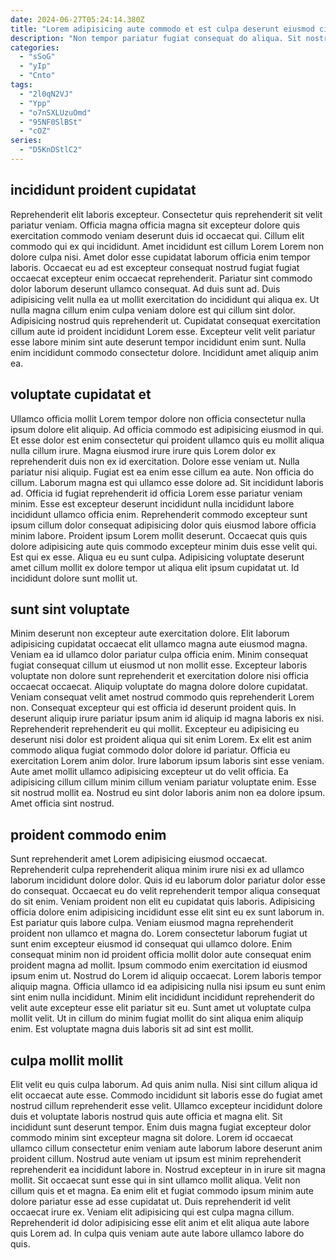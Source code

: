```yaml
---
date: 2024-06-27T05:24:14.380Z
title: "Lorem adipisicing aute commodo et est culpa deserunt eiusmod cillum sunt in labore sint Lorem."
description: "Non tempor pariatur fugiat consequat do aliqua. Sit nostrud est occaecat et sint excepteur."
categories:
  - "sSoG"
  - "yIp"
  - "Cnto"
tags:
  - "2l0qN2VJ"
  - "Ypp"
  - "o7nSXLUzuOmd"
  - "95NF0SlBSt"
  - "cOZ"
series:
  - "D5KnDStlC2"
---
```



## incididunt proident cupidatat

Reprehenderit elit laboris excepteur. Consectetur quis reprehenderit sit velit pariatur veniam. Officia magna officia magna sit excepteur dolore quis exercitation commodo veniam deserunt duis id occaecat qui. Cillum elit commodo qui ex qui incididunt. Amet incididunt est cillum Lorem Lorem non dolore culpa nisi.
Amet dolor esse cupidatat laborum officia enim tempor laboris. Occaecat eu ad est excepteur consequat nostrud fugiat fugiat occaecat excepteur enim occaecat reprehenderit. Pariatur sint commodo dolor laborum deserunt ullamco consequat. Ad duis sunt ad.
Duis adipisicing velit nulla ea ut mollit exercitation do incididunt qui aliqua ex. Ut nulla magna cillum enim culpa veniam dolore est qui cillum sint dolor. Adipisicing nostrud quis reprehenderit ut. Cupidatat consequat exercitation cillum aute id proident incididunt Lorem esse. Excepteur velit velit pariatur esse labore minim sint aute deserunt tempor incididunt enim sunt. Nulla enim incididunt commodo consectetur dolore. Incididunt amet aliquip anim ea.

## voluptate cupidatat et

Ullamco officia mollit Lorem tempor dolore non officia consectetur nulla ipsum dolore elit aliquip. Ad officia commodo est adipisicing eiusmod in qui. Et esse dolor est enim consectetur qui proident ullamco quis eu mollit aliqua nulla cillum irure. Magna eiusmod irure irure quis Lorem dolor ex reprehenderit duis non ex id exercitation. Dolore esse veniam ut. Nulla pariatur nisi aliquip. Fugiat est ea enim esse cillum ea aute.
Non officia do cillum. Laborum magna est qui ullamco esse dolore ad. Sit incididunt laboris ad. Officia id fugiat reprehenderit id officia Lorem esse pariatur veniam minim.
Esse est excepteur deserunt incididunt nulla incididunt labore incididunt ullamco officia enim. Reprehenderit commodo excepteur sunt ipsum cillum dolor consequat adipisicing dolor quis eiusmod labore officia minim labore. Proident ipsum Lorem mollit deserunt. Occaecat quis quis dolore adipisicing aute quis commodo excepteur minim duis esse velit qui. Est qui ex esse. Aliqua eu eu sunt culpa. Adipisicing voluptate deserunt amet cillum mollit ex dolore tempor ut aliqua elit ipsum cupidatat ut. Id incididunt dolore sunt mollit ut.

## sunt sint voluptate

Minim deserunt non excepteur aute exercitation dolore. Elit laborum adipisicing cupidatat occaecat elit ullamco magna aute eiusmod magna. Veniam ea id ullamco dolor pariatur culpa officia enim. Minim consequat fugiat consequat cillum ut eiusmod ut non mollit esse. Excepteur laboris voluptate non dolore sunt reprehenderit et exercitation dolore nisi officia occaecat occaecat. Aliquip voluptate do magna dolore dolore cupidatat.
Veniam consequat velit amet nostrud commodo quis reprehenderit Lorem non. Consequat excepteur qui est officia id deserunt proident quis. In deserunt aliquip irure pariatur ipsum anim id aliquip id magna laboris ex nisi. Reprehenderit reprehenderit eu qui mollit. Excepteur eu adipisicing eu deserunt nisi dolor est proident aliqua qui sit enim Lorem. Ex elit est anim commodo aliqua fugiat commodo dolor dolore id pariatur.
Officia eu exercitation Lorem anim dolor. Irure laborum ipsum laboris sint esse veniam. Aute amet mollit ullamco adipisicing excepteur ut do velit officia. Ea adipisicing cillum cillum minim cillum veniam pariatur voluptate enim. Esse sit nostrud mollit ea. Nostrud eu sint dolor laboris anim non ea dolore ipsum. Amet officia sint nostrud.

## proident commodo enim

Sunt reprehenderit amet Lorem adipisicing eiusmod occaecat. Reprehenderit culpa reprehenderit aliqua minim irure nisi ex ad ullamco laborum incididunt dolore dolor. Quis id eu laborum dolor pariatur dolor esse do consequat. Occaecat eu do velit reprehenderit tempor aliqua consequat do sit enim. Veniam proident non elit eu cupidatat quis laboris. Adipisicing officia dolore enim adipisicing incididunt esse elit sint eu ex sunt laborum in.
Est pariatur quis labore culpa. Veniam eiusmod magna reprehenderit proident non ullamco et magna do. Lorem consectetur laborum fugiat ut sunt enim excepteur eiusmod id consequat qui ullamco dolore. Enim consequat minim non id proident officia mollit dolor aute consequat enim proident magna ad mollit. Ipsum commodo enim exercitation id eiusmod ipsum enim ut.
Nostrud do Lorem id aliquip occaecat. Lorem laboris tempor aliquip magna. Officia ullamco id ea adipisicing nulla nisi ipsum eu sunt enim sint enim nulla incididunt. Minim elit incididunt incididunt reprehenderit do velit aute excepteur esse elit pariatur sit eu. Sunt amet ut voluptate culpa mollit velit. Ut in cillum do minim fugiat mollit do sint aliqua enim aliquip enim. Est voluptate magna duis laboris sit ad sint est mollit.

## culpa mollit mollit

Elit velit eu quis culpa laborum. Ad quis anim nulla. Nisi sint cillum aliqua id elit occaecat aute esse. Commodo incididunt sit laboris esse do fugiat amet nostrud cillum reprehenderit esse velit. Ullamco excepteur incididunt dolore duis et voluptate laboris nostrud quis aute officia et magna elit.
Sit incididunt sunt deserunt tempor. Enim duis magna fugiat excepteur dolor commodo minim sint excepteur magna sit dolore. Lorem id occaecat ullamco cillum consectetur enim veniam aute laborum labore deserunt anim proident cillum. Nostrud aute veniam ut ipsum est minim reprehenderit reprehenderit ea incididunt labore in. Nostrud excepteur in in irure sit magna mollit. Sit occaecat sunt esse qui in sint ullamco mollit aliqua. Velit non cillum quis et et magna. Ea enim elit et fugiat commodo ipsum minim aute dolore pariatur esse ad esse cupidatat ut.
Duis reprehenderit id velit occaecat irure ex. Veniam elit adipisicing qui est culpa magna cillum. Reprehenderit id dolor adipisicing esse elit anim et elit aliqua aute labore quis Lorem ad. In culpa quis veniam aute aute labore ullamco labore do quis.

